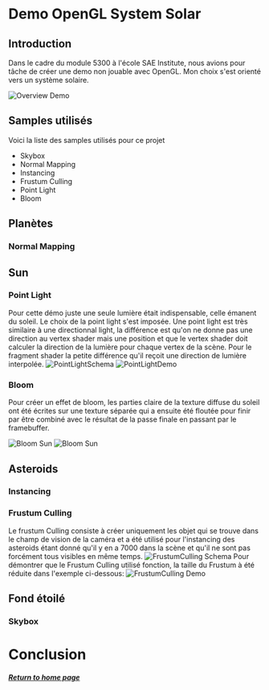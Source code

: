 # Demo OpenGL System Solar

## Introduction

Dans le cadre du module 5300 à l'école SAE Institute, nous avions pour tâche de créer une demo non jouable avec OpenGL. Mon choix s'est orienté vers un système solaire.

![Overview Demo](../assets/GIF/Demo1.gif)

## Samples utilisés
Voici la liste des samples utilisés pour ce projet

* Skybox
* Normal Mapping
* Instancing
* Frustum Culling
* Point Light
* Bloom

## Planètes
### Normal Mapping

## Sun
### Point Light
Pour cette démo juste une seule lumière était indispensable, celle émanent du soleil. Le choix de la point light s'est imposée. Une point light est très similaire à une directionnal light, la différence est qu'on ne donne pas une direction au vertex shader mais une position et que le vertex shader doit calculer la direction de la lumière pour chaque vertex de la scène. Pour le fragment shader la petite différence qu'il reçoit une direction de lumière interpolée.
![PointLightSchema](../assets/PointLight.PNG)
![PointLightDemo](../assets/PointLight3.png)

### Bloom
Pour créer un effet de bloom, les parties claire de la texture diffuse du soleil ont été écrites sur une texture séparée qui a ensuite été floutée pour finir par être combiné avec le résultat de la passe finale en passant par le framebuffer.

![Bloom Sun](../assets/Sun2.PNG)
![Bloom Sun](../assets/Sun1.PNG)

## Asteroids

### Instancing
### Frustum Culling
Le frustum Culling consiste à créer uniquement les objet qui se trouve dans le champ de vision de la caméra et a été utilisé pour l'instancing des asteroids étant donné qu'il y en a 7000 dans la scène et qu'il ne sont pas forcément tous visibles en même temps.
![FrustumCulling Schema](../assets/FrustumCulling.jpg)
Pour démontrer que le Frustum Culling utilisé fonction, la taille du Frustum à été réduite dans l'exemple ci-dessous:
![FrustumCulling Demo](../assets/GIF/FrustumCulling.gif)
## Fond étoilé
### Skybox

# Conclusion

##### [Return to home page](https://sosolamojo.github.io/)
